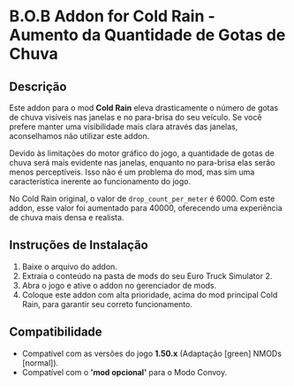 # B.O.B Addon for Cold Rain - Aumento da Quantidade de Gotas de Chuva

## Descrição

Este addon para o mod **Cold Rain** eleva drasticamente o número de gotas de chuva visíveis nas janelas e no para-brisa do seu veículo. Se você prefere manter uma visibilidade mais clara através das janelas, aconselhamos não utilizar este addon.

Devido às limitações do motor gráfico do jogo, a quantidade de gotas de chuva será mais evidente nas janelas, enquanto no para-brisa elas serão menos perceptíveis. Isso não é um problema do mod, mas sim uma característica inerente ao funcionamento do jogo.

No Cold Rain original, o valor de `drop_count_per_meter` é 6000. Com este addon, esse valor foi aumentado para 40000, oferecendo uma experiência de chuva mais densa e realista.

## Instruções de Instalação

1. Baixe o arquivo do addon.
2. Extraia o conteúdo na pasta de mods do seu Euro Truck Simulator 2.
3. Abra o jogo e ative o addon no gerenciador de mods.
4. Coloque este addon com alta prioridade, acima do mod principal Cold Rain, para garantir seu correto funcionamento.

## Compatibilidade

- Compatível com as versões do jogo **1.50.x** (Adaptação [green] NMODs [normal]).
- Compatível com o **'mod opcional'** para o Modo Convoy.

